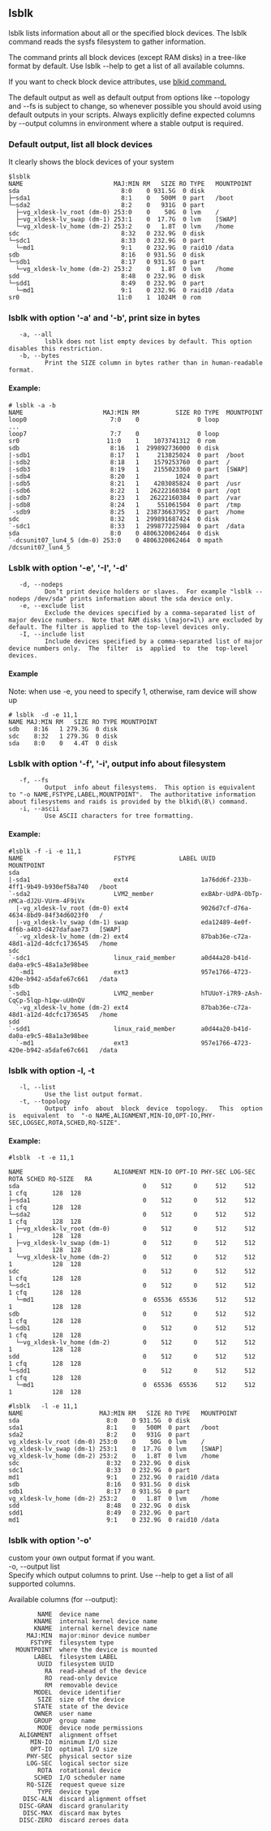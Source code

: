 ## **lsblk**

lsblk lists information about all or the specified block devices.  The lsblk command reads the sysfs filesystem to gather information.

The command prints all block devices \(except RAM disks\) in a tree-like format by default.  Use lsblk --help  to  get  a  list  of  all available columns.

If you want to check block device attributes, use [blkid command.](http://fibrevillage.com/storage/4-blkid-useful-examples)

The  default  output  as  well  as default output from options like --topology and --fs is subject to change, so whenever possible you should avoid using default outputs in your scripts. Always explicitly define expected columns by --output columns in environment where a stable output is required.

### Default output, list all block devices

It clearly shows the block devices of your system

```
$lsblk
NAME                         MAJ:MIN RM   SIZE RO TYPE   MOUNTPOINT
sda                            8:0    0 931.5G  0 disk
├─sda1                         8:1    0   500M  0 part   /boot
└─sda2                         8:2    0   931G  0 part
  ├─vg_xldesk-lv_root (dm-0) 253:0    0    50G  0 lvm    /
  ├─vg_xldesk-lv_swap (dm-1) 253:1    0  17.7G  0 lvm    [SWAP]
  └─vg_xldesk-lv_home (dm-2) 253:2    0   1.8T  0 lvm    /home
sdc                            8:32   0 232.9G  0 disk
└─sdc1                         8:33   0 232.9G  0 part
  └─md1                        9:1    0 232.9G  0 raid10 /data
sdb                            8:16   0 931.5G  0 disk
└─sdb1                         8:17   0 931.5G  0 part
  └─vg_xldesk-lv_home (dm-2) 253:2    0   1.8T  0 lvm    /home
sdd                            8:48   0 232.9G  0 disk
└─sdd1                         8:49   0 232.9G  0 part
  └─md1                        9:1    0 232.9G  0 raid10 /data
sr0                           11:0    1  1024M  0 rom
```

### lsblk with option '-a' and '-b', print size in bytes

```
   -a, --all  
          lsblk does not list empty devices by default. This option disables this restriction.  
   -b, --bytes  
          Print the SIZE column in bytes rather than in human-readable format.
```

#### Example:

    # lsblk -a -b
    NAME                      MAJ:MIN RM          SIZE RO TYPE  MOUNTPOINT
    loop0                       7:0    0                0 loop
    ...
    loop7                       7:7    0                0 loop
    sr0                        11:0    1    1073741312  0 rom
    sdb                         8:16   1  299892736000  0 disk
    |-sdb1                      8:17   1     213825024  0 part  /boot
    |-sdb2                      8:18   1    1579253760  0 part  /
    |-sdb3                      8:19   1    2155023360  0 part  [SWAP]
    |-sdb4                      8:20   1          1024  0 part
    |-sdb5                      8:21   1    4203085824  0 part  /usr
    |-sdb6                      8:22   1   26222160384  0 part  /opt
    |-sdb7                      8:23   1   26222160384  0 part  /var
    |-sdb8                      8:24   1     551061504  0 part  /tmp
    `-sdb9                      8:25   1  238736637952  0 part  /home
    sdc                         8:32   1  299891687424  0 disk
    `-sdc1                      8:33   1  299877225984  0 part  /data
    sda                         8:0    0 4806320062464  0 disk
    `-dcsunit07_lun4_5 (dm-0) 253:0    0 4806320062464  0 mpath /dcsunit07_lun4_5

### Lsblk with option '-e', '-I', '-d'

```
   -d, --nodeps  
          Don’t print device holders or slaves.  For example "lsblk --nodeps /dev/sda" prints information about the sda device only.  
   -e, --exclude list  
          Exclude the devices specified by a comma-separated list of major device numbers.  Note that RAM disks \(major=1\) are excluded by default. The filter is applied to the top-level devices only.  
   -I, --include list  
          Include devices specified by a comma-separated list of major device numbers only.  The  filter  is  applied  to  the  top-level  devices.
```

#### Example

Note: when use -e, you need to specify 1, otherwise, ram device will show up

```
# lsblk  -d -e 11,1
NAME MAJ:MIN RM   SIZE RO TYPE MOUNTPOINT
sdb    8:16   1 279.3G  0 disk
sdc    8:32   1 279.3G  0 disk
sda    8:0    0   4.4T  0 disk
```

### Lsblk with option '-f', '-i', output info about filesystem

```
   -f, --fs  
          Output  info about filesystems.  This option is equivalent to "-o NAME,FSTYPE,LABEL,MOUNTPOINT".  The authoritative information about filesystems and raids is provided by the blkid\(8\) command.  
   -i, --ascii  
          Use ASCII characters for tree formatting.
```

#### Example:

    #lsblk -f -i -e 11,1
    NAME                         FSTYPE            LABEL UUID                                   MOUNTPOINT
    sda
    |-sda1                       ext4                    1a76dd6f-233b-4ff1-9b49-b930ef58a740   /boot
    `-sda2                       LVM2_member             exBAbr-UdPA-ObTp-nMCa-dJ2U-VUrm-4F9iVx
      |-vg_xldesk-lv_root (dm-0) ext4                    9026d7cf-d76a-4634-8bd9-84f34d6023f0   /
      |-vg_xldesk-lv_swap (dm-1) swap                    eda12489-4e0f-4f6b-a403-d427dafaae73   [SWAP]
      `-vg_xldesk-lv_home (dm-2) ext4                    87bab36e-c72a-48d1-a12d-4dcfc1736545   /home
    sdc
    `-sdc1                       linux_raid_member       a0d44a20-b41d-da0a-e9c5-48a1a3e98bee
      `-md1                      ext3                    957e1766-4723-420e-b942-a5dafe67c661   /data
    sdb
    `-sdb1                       LVM2_member             hTUUoY-i7R9-zAsh-CqCp-5lqp-h1qw-uU0nQV
      `-vg_xldesk-lv_home (dm-2) ext4                    87bab36e-c72a-48d1-a12d-4dcfc1736545   /home
    sdd
    `-sdd1                       linux_raid_member       a0d44a20-b41d-da0a-e9c5-48a1a3e98bee
      `-md1                      ext3                    957e1766-4723-420e-b942-a5dafe67c661   /data

### lsblk with option -l, -t

```
   -l, --list  
          Use the list output format.  
   -t, --topology  
          Output  info  about  block  device  topology.   This  option  is  equivalent  to  "-o NAME,ALIGNMENT,MIN-IO,OPT-IO,PHY-SEC,LOGSEC,ROTA,SCHED,RQ-SIZE".
```

#### Example:

```
#lsblk  -t -e 11,1
```

```
NAME                         ALIGNMENT MIN-IO OPT-IO PHY-SEC LOG-SEC ROTA SCHED RQ-SIZE   RA
sda                                  0    512      0     512     512    1 cfq       128  128
├─sda1                               0    512      0     512     512    1 cfq       128  128
└─sda2                               0    512      0     512     512    1 cfq       128  128
  ├─vg_xldesk-lv_root (dm-0)         0    512      0     512     512    1           128  128
  ├─vg_xldesk-lv_swap (dm-1)         0    512      0     512     512    1           128  128
  └─vg_xldesk-lv_home (dm-2)         0    512      0     512     512    1           128  128
sdc                                  0    512      0     512     512    1 cfq       128  128
└─sdc1                               0    512      0     512     512    1 cfq       128  128
  └─md1                              0  65536  65536     512     512    1           128  128
sdb                                  0    512      0     512     512    1 cfq       128  128
└─sdb1                               0    512      0     512     512    1 cfq       128  128
  └─vg_xldesk-lv_home (dm-2)         0    512      0     512     512    1           128  128
sdd                                  0    512      0     512     512    1 cfq       128  128
└─sdd1                               0    512      0     512     512    1 cfq       128  128
  └─md1                              0  65536  65536     512     512    1           128  128

#lsblk   -l -e 11,1
NAME                     MAJ:MIN RM   SIZE RO TYPE   MOUNTPOINT
sda                        8:0    0 931.5G  0 disk
sda1                       8:1    0   500M  0 part   /boot
sda2                       8:2    0   931G  0 part
vg_xldesk-lv_root (dm-0) 253:0    0    50G  0 lvm    /
vg_xldesk-lv_swap (dm-1) 253:1    0  17.7G  0 lvm    [SWAP]
vg_xldesk-lv_home (dm-2) 253:2    0   1.8T  0 lvm    /home
sdc                        8:32   0 232.9G  0 disk
sdc1                       8:33   0 232.9G  0 part
md1                        9:1    0 232.9G  0 raid10 /data
sdb                        8:16   0 931.5G  0 disk
sdb1                       8:17   0 931.5G  0 part
vg_xldesk-lv_home (dm-2) 253:2    0   1.8T  0 lvm    /home
sdd                        8:48   0 232.9G  0 disk
sdd1                       8:49   0 232.9G  0 part
md1                        9:1    0 232.9G  0 raid10 /data
```

### lsblk with option '-o'

custom your own output format if you want.  
       -o, --output list  
              Specify which output columns to print.  Use --help to get a list of all supported columns.

Available columns \(for --output\):

```
        NAME  device name
       KNAME  internal kernel device name
       KNAME  internal kernel device name
     MAJ:MIN  major:minor device number
      FSTYPE  filesystem type
  MOUNTPOINT  where the device is mounted
       LABEL  filesystem LABEL
        UUID  filesystem UUID
          RA  read-ahead of the device
          RO  read-only device
          RM  removable device
       MODEL  device identifier
        SIZE  size of the device
       STATE  state of the device
       OWNER  user name
       GROUP  group name
        MODE  device node permissions
   ALIGNMENT  alignment offset
      MIN-IO  minimum I/O size
      OPT-IO  optimal I/O size
     PHY-SEC  physical sector size
     LOG-SEC  logical sector size
        ROTA  rotational device
       SCHED  I/O scheduler name
     RQ-SIZE  request queue size
        TYPE  device type
    DISC-ALN  discard alignment offset
   DISC-GRAN  discard granularity
    DISC-MAX  discard max bytes
   DISC-ZERO  discard zeroes data
```



